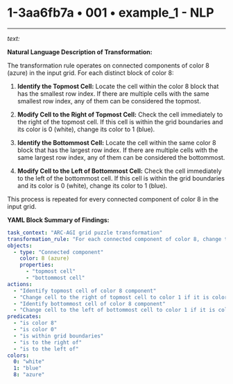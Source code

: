 # 1-3aa6fb7a • 001 • example_1 - NLP

---

*text:*

**Natural Language Description of Transformation:**

The transformation rule operates on connected components of color 8 (azure) in the input grid. For each distinct block of color 8:

1. **Identify the Topmost Cell:** Locate the cell within the color 8 block that has the smallest row index. If there are multiple cells with the same smallest row index, any of them can be considered the topmost.

2. **Modify Cell to the Right of Topmost Cell:** Check the cell immediately to the right of the topmost cell. If this cell is within the grid boundaries and its color is 0 (white), change its color to 1 (blue).

3. **Identify the Bottommost Cell:** Locate the cell within the same color 8 block that has the largest row index. If there are multiple cells with the same largest row index, any of them can be considered the bottommost.

4. **Modify Cell to the Left of Bottommost Cell:** Check the cell immediately to the left of the bottommost cell. If this cell is within the grid boundaries and its color is 0 (white), change its color to 1 (blue).

This process is repeated for every connected component of color 8 in the input grid.

**YAML Block Summary of Findings:**

```yaml
task_context: "ARC-AGI grid puzzle transformation"
transformation_rule: "For each connected component of color 8, change the cell to the right of the topmost cell and the cell to the left of the bottommost cell to color 1 if they are white (color 0) and within grid boundaries."
objects:
  - type: "Connected component"
    color: 8 (azure)
    properties:
      - "topmost cell"
      - "bottommost cell"
actions:
  - "Identify topmost cell of color 8 component"
  - "Change cell to the right of topmost cell to color 1 if it is color 0 and within bounds"
  - "Identify bottommost cell of color 8 component"
  - "Change cell to the left of bottommost cell to color 1 if it is color 0 and within bounds"
predicates:
  - "is color 8"
  - "is color 0"
  - "is within grid boundaries"
  - "is to the right of"
  - "is to the left of"
colors:
  0: "white"
  1: "blue"
  8: "azure"
```

